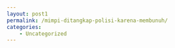 ```yaml
---
layout: post1
permalink: /mimpi-ditangkap-polisi-karena-membunuh/
categories:
    - Uncategorized
---
```


